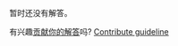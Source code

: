 
暂时还没有解答。

有兴趣[贡献你的解答](https://github.com/BFEdev/BFE.dev-solutions/blob/main/quiz/promise-order-ii_zh.md)吗? [Contribute guideline](https://github.com/BFEdev/BFE.dev-solutions#how-to-contribute)

